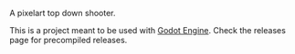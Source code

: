 
A pixelart top down shooter.

This is a project meant to be used with [Godot Engine](https://godotengine.org). Check the releases page for precompiled releases.

